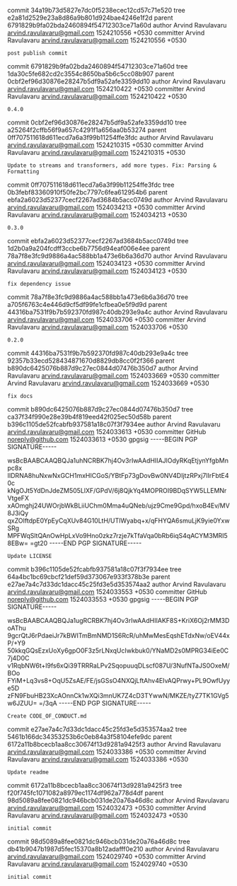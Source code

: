 commit 34a19b73d5827e7dc0f5238ecec12cd57c71e520
tree e2a81d2529e23a8d86a9b801d924bae4246e1f2d
parent 6791829b9fa02bda2460894f54712303ce71a60d
author Arvind Ravulavaru <arvind.ravulavaru@gmail.com> 1524210556 +0530
committer Arvind Ravulavaru <arvind.ravulavaru@gmail.com> 1524210556 +0530

    post publish commit

commit 6791829b9fa02bda2460894f54712303ce71a60d
tree 1da30c5fe682cd2c3554c8650ba5b6c5cc08b907
parent 0cbf2ef96d30876e28247b5df9a52afe3359dd10
author Arvind Ravulavaru <arvind.ravulavaru@gmail.com> 1524210422 +0530
committer Arvind Ravulavaru <arvind.ravulavaru@gmail.com> 1524210422 +0530

    0.4.0

commit 0cbf2ef96d30876e28247b5df9a52afe3359dd10
tree a25264f2cffb56f9a657c4291f1a656aa0b53274
parent 0ff707511618d611ecd7a6a3f99b11254ffe3fdc
author Arvind Ravulavaru <arvind.ravulavaru@gmail.com> 1524210315 +0530
committer Arvind Ravulavaru <arvind.ravulavaru@gmail.com> 1524210315 +0530

    Update to streams and transformers, add more types. Fix: Parsing & Formatting

commit 0ff707511618d611ecd7a6a3f99b11254ffe3fdc
tree 0b3febf83360910f50fe2bc7797c6fea612954b6
parent ebfa2a6023d52377cecf2267ad3684b5acc0749d
author Arvind Ravulavaru <arvind.ravulavaru@gmail.com> 1524034213 +0530
committer Arvind Ravulavaru <arvind.ravulavaru@gmail.com> 1524034213 +0530

    0.3.0

commit ebfa2a6023d52377cecf2267ad3684b5acc0749d
tree 1d2b0a9a204fcdff3ccbe6b7756d94eaf006e4ee
parent 78a7f8e3fc9d9886a4ac588bb1a473e6b6a36d70
author Arvind Ravulavaru <arvind.ravulavaru@gmail.com> 1524034123 +0530
committer Arvind Ravulavaru <arvind.ravulavaru@gmail.com> 1524034123 +0530

    fix dependency issue

commit 78a7f8e3fc9d9886a4ac588bb1a473e6b6a36d70
tree a705f6763c4e446d9cf5df99fe1cfbea0e5f9d9d
parent 44316ba7531f9b7b592370fd987c40db293e9a4c
author Arvind Ravulavaru <arvind.ravulavaru@gmail.com> 1524033706 +0530
committer Arvind Ravulavaru <arvind.ravulavaru@gmail.com> 1524033706 +0530

    0.2.0

commit 44316ba7531f9b7b592370fd987c40db293e9a4c
tree 92357b33ecd528434871670d8829db8cc0f2f366
parent b890dc6425076b887d9c27ec0844d07476b350d7
author Arvind Ravulavaru <arvind.ravulavaru@gmail.com> 1524033669 +0530
committer Arvind Ravulavaru <arvind.ravulavaru@gmail.com> 1524033669 +0530

    fix docs

commit b890dc6425076b887d9c27ec0844d07476b350d7
tree ca37f34f990e28e39b4f819eed42f025ec50d58b
parent b396c1105de52fcabfb937581a18c07f3f7934ee
author Arvind Ravulavaru <arvind.ravulavaru@gmail.com> 1524033613 +0530
committer GitHub <noreply@github.com> 1524033613 +0530
gpgsig -----BEGIN PGP SIGNATURE-----
 
 wsBcBAABCAAQBQJa1uhNCRBK7hj4Ov3rIwAAdHIIAJlOdyRKqEtjynYfgbMnpc8x
 IIDRNA8huNxwNxGCH1mxHICGoS/YBtFp73gDovBw0NV4DIjtzRPxj7lIrFbtE40c
 kNgOJt5YdDnJdeZM505LlXF/GPdV/6j8QjkYq4MOPROI9BDqSYW5LLEMNrVtgeFX
 xAOmghj24UWOrjbWkBLiiUChm0Mma4uQNeb/ujz9Cme9Gpd/hxoB4Ev/MV8J3iQy
 qxZOIftdpE0YpEyCqXUv84G10LtH/UTlWyabq+x/qFHYQA6smuLjK9yie0YxwSRg
 MPFWqSltQAnOwHpLxVo9Hno0zkz7rzje7kTfaVqa0bRb6iqS4qACYM3MRI58EBw=
 =gt20
 -----END PGP SIGNATURE-----
 

    Update LICENSE

commit b396c1105de52fcabfb937581a18c07f3f7934ee
tree 64a4bc1bc69cbcf21def59d373067e933f378b3e
parent e27ae7a4c7d33dc1dacc45c25fd3e5d353574aa2
author Arvind Ravulavaru <arvind.ravulavaru@gmail.com> 1524033553 +0530
committer GitHub <noreply@github.com> 1524033553 +0530
gpgsig -----BEGIN PGP SIGNATURE-----
 
 wsBcBAABCAAQBQJa1ugRCRBK7hj4Ov3rIwAAdHIIAKF8S+KriX6Oj2rMM3DoAThu
 9gcrQtJ6rPdaeiJr7kBWITmBmNMD1S6RcR/uhMwMesEqshETdxNw/oEV44xP/+Y9
 50kkqGQsEzxUoXy6gpO0F3z5rLNxqUcIwkbuk0/YNaMD2s0MPRG34iEe0C7j4D0C
 v1RqbNW6t+l9fs6xQi39TRRRaLPv2SqopuuqDLscf087U/3NufNTaJS0OxeM/BOo
 FYiM+Lq3vs8+OqU5ZsAE/FE/jsGSsO4NXQjLftAhv4EIvAQPrwy+PL9OwfUyye5D
 zFN9FbuHB23XcAOnnCk1wXQi3mnUK7Z4cD3TYwwN/MKZE/tyZ7TK1GVg5w6JZUU=
 =/3qA
 -----END PGP SIGNATURE-----
 

    Create CODE_OF_CONDUCT.md

commit e27ae7a4c7d33dc1dacc45c25fd3e5d353574aa2
tree 5461b166dc34353253b6c0eb84a3f58104efe9dc
parent 6172a11b8bcecb1aa8cc30674f13d9281a9425f3
author Arvind Ravulavaru <arvind.ravulavaru@gmail.com> 1524033386 +0530
committer Arvind Ravulavaru <arvind.ravulavaru@gmail.com> 1524033386 +0530

    Update readme

commit 6172a11b8bcecb1aa8cc30674f13d9281a9425f3
tree f20f745fc1071082a8979ec1174df962a778d4df
parent 98d5089a8fee0821dc946bcb031de20a76a46d8c
author Arvind Ravulavaru <arvind.ravulavaru@gmail.com> 1524032473 +0530
committer Arvind Ravulavaru <arvind.ravulavaru@gmail.com> 1524032473 +0530

    initial commit

commit 98d5089a8fee0821dc946bcb031de20a76a46d8c
tree db41b9047b1987d5fec15370a8b12adafff0e210
author Arvind Ravulavaru <arvind.ravulavaru@gmail.com> 1524029740 +0530
committer Arvind Ravulavaru <arvind.ravulavaru@gmail.com> 1524029740 +0530

    initial commit
